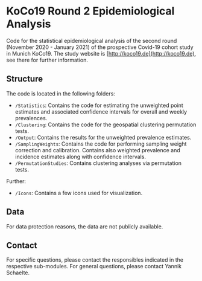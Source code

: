 # KoCo19 Round 2 Epidemiological Analysis

Code for the statistical epidemiological analysis of the second round
(November 2020 - January 2021) of the prospective Covid-19 cohort study in
Munich KoCo19.
The study website is [http://koco19.de](http://koco19.de), see there for
further information.

## Structure

The code is located in the following folders:

* `/Statistics`: Contains the code for estimating the unweighted point
  estimates and associated confidence intervals for overall and weekly
  prevalences.
* `/Clustering`: Contains the code for the geospatial clustering permutation
  tests.
* `/Output`: Contains the results for the unweighted prevalence estimates.
* `/SamplingWeights`: Contains the code for performing sampling weight
  correction and calibration.
  Contains also weighted prevalence and incidence estimates along with
  confidence intervals.
* `/PermutationStudies`: Contains clustering analyses via permutation tests.

Further:

* `/Icons`: Contains a few icons used for visualization.

## Data

For data protection reasons, the data are not publicly available.

## Contact

For specific questions, please contact the responsibles indicated in the
respective sub-modules.
For general questions, please contact Yannik Schaelte.
